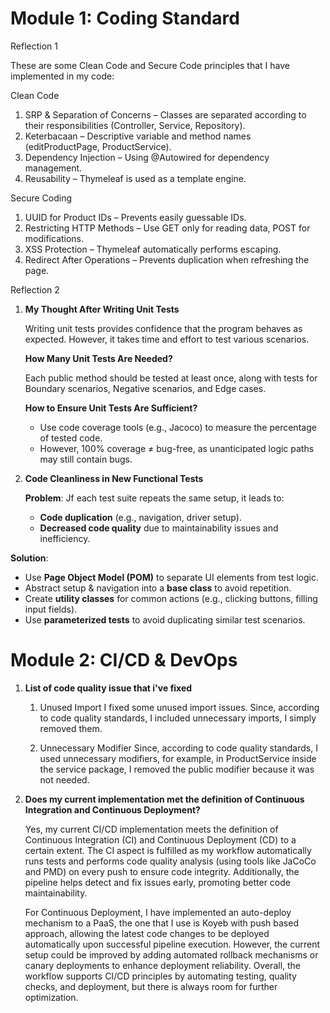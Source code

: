 # Module 1: Coding Standard

Reflection 1
 
These are some Clean Code and Secure Code principles that I have implemented in my code:

Clean Code

1. SRP & Separation of Concerns – Classes are separated according to their responsibilities (Controller, Service, Repository).
2. Keterbacaan – Descriptive variable and method names (editProductPage, ProductService).
3. Dependency Injection – Using @Autowired for dependency management.
4. Reusability – Thymeleaf is used as a template engine.

Secure Coding

1. UUID for Product IDs – Prevents easily guessable IDs.
2. Restricting HTTP Methods – Use GET only for reading data, POST for modifications.
3. XSS Protection – Thymeleaf automatically performs escaping.
4. Redirect After Operations – Prevents duplication when refreshing the page.

Reflection 2 

1. **My Thought After Writing Unit Tests**

   Writing unit tests provides confidence that the program behaves as expected. However, it takes time and effort to test various scenarios.
   
   **How Many Unit Tests Are Needed?**

   Each public method should be tested at least once, along with tests for Boundary scenarios, Negative scenarios, and Edge cases.
   
   **How to Ensure Unit Tests Are Sufficient?**

    - Use code coverage tools (e.g., Jacoco) to measure the percentage of tested code.
    - However, 100% coverage ≠ bug-free, as unanticipated logic paths may still contain bugs.


2. **Code Cleanliness in New Functional Tests**

   **Problem**: Jf each test suite repeats the same setup, it leads to:
    - **Code duplication** (e.g., navigation, driver setup).
    - **Decreased code quality** due to maintainability issues and inefficiency.
   
  **Solution**:
  - Use  **Page Object Model (POM)** to separate UI elements from test logic.
  - Abstract setup & navigation into a **base class** to avoid repetition.
  - Create  **utility classes** for common actions (e.g., clicking buttons, filling input fields).
  - Use **parameterized tests** to avoid duplicating similar test scenarios.


# Module 2: CI/CD & DevOps

1. **List of code quality issue that i've fixed**

   1. Unused Import
      I fixed some unused import issues.
      Since, according to code quality standards, I included unnecessary imports, I simply removed them.

   2. Unnecessary Modifier
      Since, according to code quality standards, I used unnecessary modifiers, for example, in ProductService inside the service package,
      I removed the public modifier because it was not needed.

2. **Does my current implementation met the definition of Continuous Integration and Continuous Deployment?**

   Yes, my current CI/CD implementation meets the definition of Continuous Integration (CI) and Continuous Deployment (CD) to a 
   certain extent. The CI aspect is fulfilled as my workflow automatically runs tests and performs code quality analysis (using tools like JaCoCo and PMD) 
   on every push to ensure code integrity. Additionally, the pipeline helps detect and fix issues early, promoting better code maintainability.

   For Continuous Deployment, I have implemented an auto-deploy mechanism to a PaaS, the one that I use is Koyeb with push based approach, 
   allowing the latest code changes to be deployed automatically upon successful pipeline execution. 
   However, the current setup could be improved by adding automated rollback mechanisms or canary deployments to enhance deployment reliability. 
   Overall, the workflow supports CI/CD principles by automating testing, quality checks, and deployment, but there is always room for further optimization.
   

